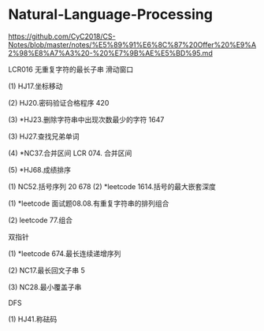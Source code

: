 # Natural-Language-Processing


https://github.com/CyC2018/CS-Notes/blob/master/notes/%E5%89%91%E6%8C%87%20Offer%20%E9%A2%98%E8%A7%A3%20-%20%E7%9B%AE%E5%BD%95.md

LCR016 无重复字符的最长子串 滑动窗口

(1) HJ17.坐标移动

(2) HJ20.密码验证合格程序 420

(3) *HJ23.删除字符串中出现次数最少的字符 1647


(3) HJ27.查找兄弟单词

(4) *NC37.合并区间  LCR 074. 合并区间

(5) *HJ68.成绩排序

(1) NC52.括号序列  20 678
(2) *leetcode 1614.括号的最大嵌套深度

(1) *leetcode 面试题08.08.有重复字符串的排列组合

(2) leetcode 77.组合

双指针

(1) *leetcode 674.最长连续递增序列


(2) NC17.最长回文子串 5

(3) NC28.最小覆盖子串

DFS

(1) HJ41.称砝码
